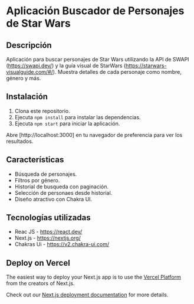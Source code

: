 # Aplicación Buscador de Personajes de Star Wars

## Descripción

Aplicación para buscar personajes de Star Wars utilizando la API de SWAPI (https://swapi.dev/) y la guía visual de StarWars (https://starwars-visualguide.com/#/). Muestra detalles de cada personaje como nombre, género y más.

## Instalación

1. Clona este repositorio.
2. Ejecuta `npm install` para instalar las dependencias.
3. Ejecuta `npm start` para iniciar la aplicación.

Abre [http://localhost:3000] en tu navegador de preferencia para ver los resultados.

## Características

- Búsqueda de personajes.
- Filtros por género.
- Historial de busqueda con paginación.
- Selección de personaes desde historial.
- Diseño atractivo con Chakra UI.

## Tecnologías utilizadas

- Reac JS - https://react.dev/
- Next.js - https://nextjs.org/
- Chakras Ui - https://v2.chakra-ui.com/

## Deploy on Vercel

The easiest way to deploy your Next.js app is to use the [Vercel Platform](https://vercel.com/new?utm_medium=default-template&filter=next.js&utm_source=create-next-app&utm_campaign=create-next-app-readme) from the creators of Next.js.

Check out our [Next.js deployment documentation](https://nextjs.org/docs/app/building-your-application/deploying) for more details.
